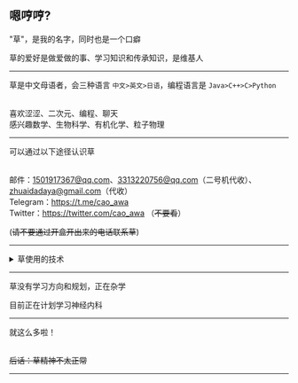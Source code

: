 ## 嗯哼哼?
"草"，是我的名字，同时也是一个口癖

草的爱好是做爱做的事、学习知识和传承知识，是维基人
<hr>

草是中文母语者，会三种语言 ``` 中文>英文>日语 ```，编程语言是 ``` Java>C++>C>Python ```

\
喜欢涩涩、二次元、编程、聊天 \
感兴趣数学、生物科学、有机化学、粒子物理

<hr>
可以通过以下途径认识草

\
邮件：1501917367@qq.com、3313220756@qq.com（二号机代收）、zhuaidadaya@gmail.com（代收）\
Telegram：https://t.me/cao_awa \
Twitter：https://twitter.com/cao_awa （~~不要看~~）

(~~请不要通过开盒开出来的电话联系草~~)

<hr>
<details>
<summary>草使用的技术</summary>

外部工具：MySql、Redis、Memcached、Kafka... \
库：AWT、Netty、NIO、Reflection、Spring全家桶、Kryo...

版本控制、依赖：Git、Gradle、Maven

Minecraft：Fabric、Quilt，不用Forge！
</details>
<hr>

草没有学习方向和规划，正在杂学

目前正在计划学习神经内科

<hr>
就这么多啦！

\
~~后话：草精神不太正常~~
<hr>
